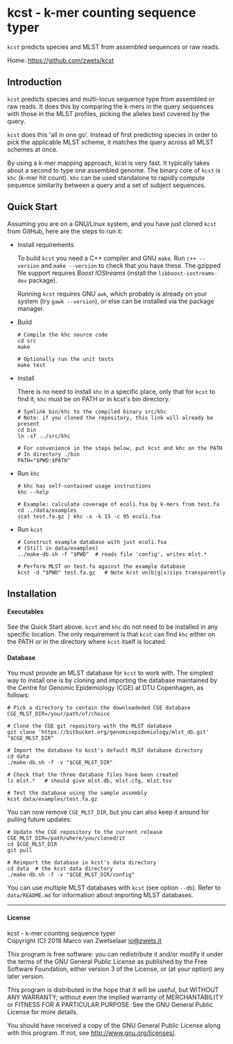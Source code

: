# kcst - k-mer counting sequence typer

`kcst` predicts species and MLST from assembled sequences or raw reads.

Home: <https://github.com/zwets/kcst>


## Introduction

`kcst` predicts species and multi-locus sequence type from assembled or raw
reads.  It does this by comparing the k-mers in the query sequences with those
in the MLST profiles, picking the alleles best covered by the query.

`kcst` does this 'all in one go'.  Instead of first predicting species in
order to pick the applicable MLST scheme, it matches the query across all
MLST schemes at once.

By using a k-mer mapping approach, kcst is very fast.  It typically takes
about a second to type one assembled genome.  The binary core of `kcst` is
`khc` (k-mer hit count).  `khc` can be used standalone to rapidly compute
sequence similarity between a query and a set of subject sequences.
 

## Quick Start

Assuming you are on a GNU/Linux system, and you have just cloned `kcst` from
GitHub, here are the steps to run it:

* Install requirements

  To build `kcst` you need a C++ compiler and GNU `make`.  Run `c++ --version`
  and `make --version` to check that you have these.  The gzipped file support
  requires _Boost IOStreams_ (install the `libboost-iostreams-dev` package).

  Running `kcst` requires GNU `awk`, which probably is already on your system
  (try `gawk --version`), or else can be installed via the package manager.

* Build

      # Compile the khc source code
      cd src
      make

      # Optionally run the unit tests
      make test

* Install

  There is no need to install `khc` in a specific place, only that for `kcst`
  to find it, `khc` must be on PATH or in kcst's bin directory.

      # Symlink bin/khc to the compiled binary src/khc
      # Note: if you cloned the repository, this link will already be present
      cd bin
      ln -sf ../src/khc

      # For convenience in the steps below, put kcst and khc on the PATH
      # In directory ./bin
      PATH="$PWD:$PATH"

* Run `khc`

      # khc has self-contained usage instructions
      khc --help

      # Example: calculate coverage of ecoli.fsa by k-mers from test.fa
      cd ../data/examples
      zcat test.fa.gz | khc -s -k 15 -c 95 ecoli.fsa

* Run `kcst`

      # Construct example database with just ecoli.fsa
      # (Still in data/examples)
      ../make-db.sh -f "$PWD"  # reads file 'config', writes mlst.*

      # Perform MLST on test.fa against the example database
      kcst -d "$PWD" test.fa.gz   # Note kcst un(b|g|x)zips transparently


## Installation

#### Executables

See the Quick Start above.  `kcst` and `khc` do not need to be installed in any
specific location.  The only requirement is that `kcst` can find `khc` either
on the PATH or in the directory where `kcst` itself is located.

#### Database

You must provide an MLST database for `kcst` to work with.  The simplest way to
install one is by cloning and importing the database maintained by the Centre
for Genomic Epidemiology (CGE) at DTU Copenhagen, as follows:

    # Pick a directory to contain the downloadeded CGE database
    CGE_MLST_DIR=/your/path/of/choice

    # Clone the CGE git repository with the MLST database
    git clone 'https://bitbucket.org/genomicepidemiology/mlst_db.git' "$CGE_MLST_DIR"

    # Import the database to kcst's default MLST database directory
    cd data
    ./make-db.sh -f -v "$CGE_MLST_DIR"

    # Check that the three database files have been created
    ls mlst.*   # should give mlst.db, mlst.cfg, mlst.tsv

    # Test the database using the sample assembly
    kcst data/examples/test.fa.gz

You can now remove `CGE_MLST_DIR`, but you can also keep it around for pulling
future updates:

    # Update the CGE repository to the current release
    CGE_MLST_DIR=/path/where/you/cloned/it
    cd $CGE_MLST_DIR
    git pull

    # Reimport the database in kcst's data directory
    cd data  # the kcst data directory
    ./make-db.sh -f -v "$CGE_MLST_DIR/config"

You can use multiple MLST databases with `kcst` (see option `--db`).  Refer to
`data/README.md` for information about importing MLST databases.


---

#### License

kcst - k-mer counting sequence typer  
Copyright (C) 2018  Marco van Zwetselaar <io@zwets.it>

This program is free software: you can redistribute it and/or modify
it under the terms of the GNU General Public License as published by
the Free Software Foundation, either version 3 of the License, or
(at your option) any later version.

This program is distributed in the hope that it will be useful,
but WITHOUT ANY WARRANTY; without even the implied warranty of
MERCHANTABILITY or FITNESS FOR A PARTICULAR PURPOSE.  See the
GNU General Public License for more details.

You should have received a copy of the GNU General Public License
along with this program.  If not, see <http://www.gnu.org/licenses/>.

